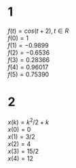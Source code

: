 
# 1
$f(t) = cos(t+2), t ∈ R$ <br>
$f(0) = 1$ <br>
$f(1) = -0.9899$ <br>
$f(2) = -0.6536$ <br>
$f(3) = 0.28366$ <br>
$f(4) = 0.96017$ <br>
$f(5) = 0.75390$ <br>

# 2
$x(k)= k^2/2 + k$ <br>
$x(0) = 0$ <br>
$x(1) = 3/2$ <br>
$x(2) = 4$ <br>
$x(3) = 15/2$  
$x(4) = 12$  
